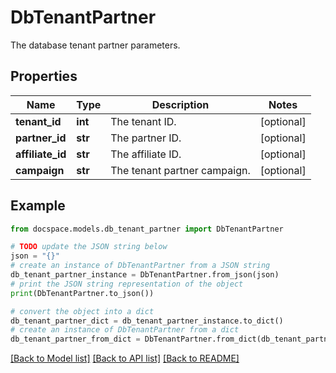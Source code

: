 # DbTenantPartner

The database tenant partner parameters.

## Properties

Name | Type | Description | Notes
------------ | ------------- | ------------- | -------------
**tenant_id** | **int** | The tenant ID. | [optional] 
**partner_id** | **str** | The partner ID. | [optional] 
**affiliate_id** | **str** | The affiliate ID. | [optional] 
**campaign** | **str** | The tenant partner campaign. | [optional] 

## Example

```python
from docspace.models.db_tenant_partner import DbTenantPartner

# TODO update the JSON string below
json = "{}"
# create an instance of DbTenantPartner from a JSON string
db_tenant_partner_instance = DbTenantPartner.from_json(json)
# print the JSON string representation of the object
print(DbTenantPartner.to_json())

# convert the object into a dict
db_tenant_partner_dict = db_tenant_partner_instance.to_dict()
# create an instance of DbTenantPartner from a dict
db_tenant_partner_from_dict = DbTenantPartner.from_dict(db_tenant_partner_dict)
```
[[Back to Model list]](../README.md#documentation-for-models) [[Back to API list]](../README.md#documentation-for-api-endpoints) [[Back to README]](../README.md)


